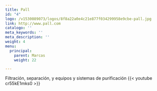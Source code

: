 ```yaml
---
title: Pall
id: "4"
logo: /v1530089073/logos/8f8a22a0e4c21e877f034299958e9cbe-pall.jpg
link: http://www.pall.com
catalogo: ''
meta_keywords: ''
meta_description: ''
weight: 4
menu:
  principal:
    parent: Marcas
    weight: 22

---
```

Filtración, separación, y equipos y sistemas de purificación
{{< youtube cr55kE1mks0 >}}